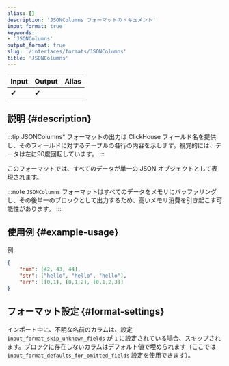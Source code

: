 ```yaml
---
alias: []
description: 'JSONColumns フォーマットのドキュメント'
input_format: true
keywords:
- 'JSONColumns'
output_format: true
slug: '/interfaces/formats/JSONColumns'
title: 'JSONColumns'
---
```




| Input | Output | Alias |
|-------|--------|-------|
| ✔     | ✔      |       |

## 説明 {#description}

:::tip
JSONColumns* フォーマットの出力は ClickHouse フィールド名を提供し、そのフィールドに対するテーブルの各行の内容を示します。視覚的には、データは左に90度回転しています。
:::

このフォーマットでは、すべてのデータが単一の JSON オブジェクトとして表現されます。

:::note
`JSONColumns` フォーマットはすべてのデータをメモリにバッファリングし、その後単一のブロックとして出力するため、高いメモリ消費を引き起こす可能性があります。
:::

## 使用例 {#example-usage}

例:

```json
{
    "num": [42, 43, 44],
    "str": ["hello", "hello", "hello"],
    "arr": [[0,1], [0,1,2], [0,1,2,3]]
}
```

## フォーマット設定 {#format-settings}

インポート中に、不明な名前のカラムは、設定 [`input_format_skip_unknown_fields`](/operations/settings/settings-formats.md/#input_format_skip_unknown_fields) が `1` に設定されている場合、スキップされます。ブロックに存在しないカラムはデフォルト値で埋められます（ここでは [`input_format_defaults_for_omitted_fields`](/operations/settings/settings-formats.md/#input_format_defaults_for_omitted_fields) 設定を使用できます）。
